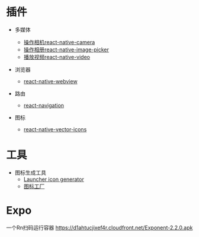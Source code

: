 
# 插件
* 多媒体
  * <a href="https://github.com/react-native-community/react-native-camera">操作相机react-native-camera</a>
  * <a href="https://github.com/react-native-community/react-native-image-picker">操作相册react-native-image-picker</a>
  * <a href="https://github.com/react-native-community/react-native-video">播放视频react-native-video</a>
* 浏览器
  * <a href="https://github.com/react-native-community/react-native-webview">react-native-webview</a>

* 路由
  * <a href="https://github.com/react-navigation/react-navigation">react-navigation</a>
* 图标
  * <a href="https://github.com/oblador/react-native-vector-icons">react-native-vector-icons</a>


# 工具

* 图标生成工具
  * <a href="https://romannurik.github.io/AndroidAssetStudio/icons-launcher.html#foreground.type=clipart&foreground.clipart=android&foreground.space.trim=1&foreground.space.pad=0.25&foreColor=rgba(96%2C%20125%2C%20139%2C%200)&backColor=rgb(68%2C%20138%2C%20255)&crop=0&backgroundShape=square&effects=none&name=ic_launcher">Launcher icon generator</a>
  * <a href="https://icon.wuruihong.com/">图标工厂</a>



# Expo
一个Rn扫码运行容器
https://d1ahtucjixef4r.cloudfront.net/Exponent-2.2.0.apk


